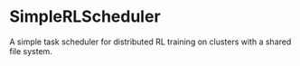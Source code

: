 # SimpleRLScheduler
A simple task scheduler for distributed RL training on clusters with a shared file system.
